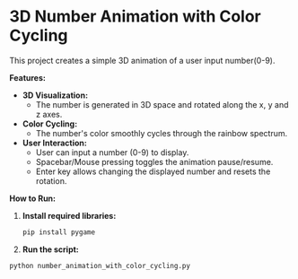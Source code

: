 # 3D Number Animation with Color Cycling

This project creates a simple 3D animation of a user input number(0-9). 

**Features:**

* **3D Visualization:** 
    * The number is generated in 3D space and rotated along the x, y and z axes.
* **Color Cycling:** 
    * The number's color smoothly cycles through the rainbow spectrum.
* **User Interaction:**
    * User can input a number (0-9) to display.
    * Spacebar/Mouse pressing toggles the animation pause/resume.
    * Enter key allows changing the displayed number and resets the rotation.

**How to Run:**

1. **Install required libraries:**
   ```bash
   pip install pygame

2. **Run the script:**
  ```Bash
  python number_animation_with_color_cycling.py
